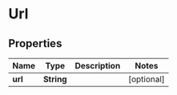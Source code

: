 
# Url

## Properties
Name | Type | Description | Notes
------------ | ------------- | ------------- | -------------
**url** | **String** |  |  [optional]



